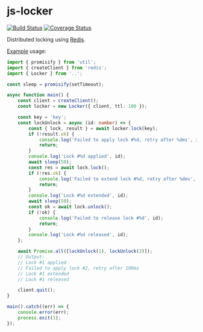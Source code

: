 # js-locker

[![Build Status](https://travis-ci.com/da440dil/js-locker.svg?branch=master)](https://travis-ci.com/da440dil/js-locker)
[![Coverage Status](https://coveralls.io/repos/github/da440dil/js-locker/badge.svg?branch=master)](https://coveralls.io/github/da440dil/js-locker?branch=master)

Distributed locking using [Redis](https://redis.io/).

[Example](./src/examples/example.ts) usage:

```typescript
import { promisify } from 'util';
import { createClient } from 'redis';
import { Locker } from '..';

const sleep = promisify(setTimeout);

async function main() {
    const client = createClient();
    const locker = new Locker({ client, ttl: 100 });

    const key = 'key';
    const lockUnlock = async (id: number) => {
        const { lock, result } = await locker.lock(key);
        if (!result.ok) {
            console.log('Failed to apply lock #%d, retry after %dms', id, result.ttl);
            return;
        }
        console.log('Lock #%d applied', id);
        await sleep(50);
        const res = await lock.lock();
        if (!res.ok) {
            console.log('Failed to extend lock #%d, retry after %dms', id, res.ttl);
            return;
        }
        console.log('Lock #%d extended', id);
        await sleep(50);
        const ok = await lock.unlock();
        if (!ok) {
            console.log('Failed to release lock #%d', id);
            return;
        }
        console.log('Lock #%d released', id);
    };

    await Promise.all([lockUnlock(1), lockUnlock(2)]);
    // Output:
    // Lock #1 applied
    // Failed to apply lock #2, retry after 100ms
    // Lock #1 extended
    // Lock #1 released

    client.quit();
}

main().catch((err) => {
    console.error(err);
    process.exit(1);
});
```
